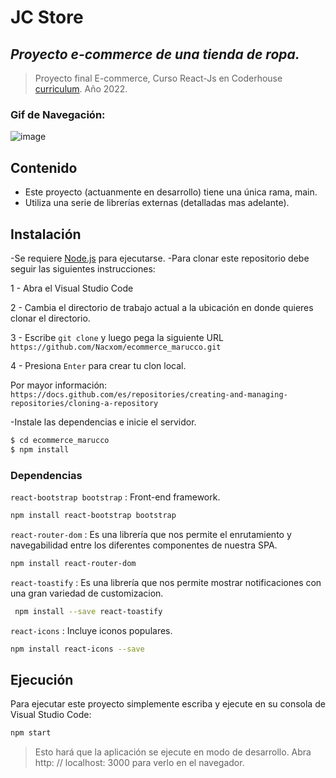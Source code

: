 # JC Store

## _Proyecto e-commerce de una tienda de ropa._
> Proyecto final E-commerce, Curso React-Js en Coderhouse [curriculum](https://drive.google.com/file/d/13ml1ak-vBpS1vLRYFLlMpc4VUqdUI6cG/view). Año 2022.

### Gif de Navegación:
![image](https://github.com/Nacxom/ecommerce_marucco/blob/main/src/media/demo.gif)

## Contenido
- Este proyecto (actuanmente en desarrollo) tiene una única rama, main.
- Utiliza una serie de librerías externas (detalladas mas adelante).

## Instalación
-Se requiere [Node.js](https://nodejs.org/en/) para ejecutarse.
-Para clonar este repositorio debe seguir las siguientes instrucciones:

1 - Abra el Visual Studio Code

2 - Cambia el directorio de trabajo actual a la ubicación en donde quieres clonar el directorio.

3 - Escribe `git clone` y luego pega la siguiente URL `https://github.com/Nacxom/ecommerce_marucco.git`

4 - Presiona `Enter` para crear tu clon local.

Por mayor información: `https://docs.github.com/es/repositories/creating-and-managing-repositories/cloning-a-repository`

-Instale las dependencias e inicie el servidor.

```sh
$ cd ecommerce_marucco
$ npm install

```

### Dependencias

`react-bootstrap bootstrap`  : Front-end framework.

```sh
npm install react-bootstrap bootstrap
```


`react-router-dom`  : Es una librería que nos permite el enrutamiento y navegabilidad entre los diferentes componentes de nuestra SPA.

```sh
npm install react-router-dom
```

`react-toastify`  : Es una librería que nos permite mostrar notificaciones con una gran variedad de customizacion.

```sh
 npm install --save react-toastify
```

`react-icons`  : Incluye iconos populares.

```sh
npm install react-icons --save
```

## Ejecución
Para ejecutar este proyecto simplemente escriba y ejecute en su consola de Visual Studio Code:

```sh
npm start
```
>Esto hará que la aplicación se ejecute en modo de desarrollo.
>Abra http: // localhost: 3000 para verlo en el navegador.
